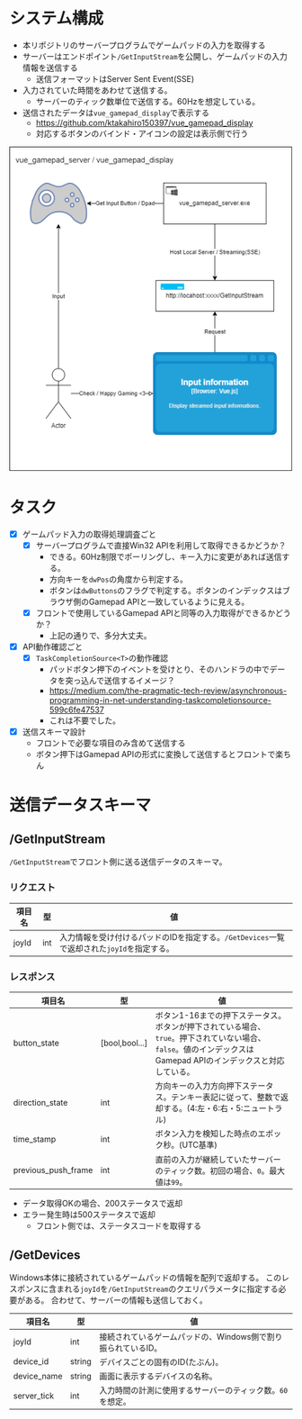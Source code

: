 # システム構成

- 本リポジトリのサーバープログラムでゲームパッドの入力を取得する
- サーバーはエンドポイント`/GetInputStream`を公開し、ゲームパッドの入力情報を送信する
    - 送信フォーマットはServer Sent Event(SSE)
- 入力されていた時間をあわせて送信する。
    - サーバーのティック数単位で送信する。60Hzを想定している。
- 送信されたデータは`vue_gamepad_display`で表示する
    - https://github.com/ktakahiro150397/vue_gamepad_display
    - 対応するボタンのバインド・アイコンの設定は表示側で行う


![構成図](./vue_gamepad_server.drawio.png)

# タスク

- [x] ゲームパッド入力の取得処理調査ごと
    - [x] サーバープログラムで直接Win32 APIを利用して取得できるかどうか？
        - できる。60Hz制限でポーリングし、キー入力に変更があれば送信する。
        - 方向キーを`dwPos`の角度から判定する。
        - ボタンは`dwButtons`のフラグで判定する。ボタンのインデックスはブラウザ側のGamepad APIと一致しているように見える。
    - [x] フロントで使用しているGamepad APIと同等の入力取得ができるかどうか？
        - 上記の通りで、多分大丈夫。
- [x] API動作確認ごと
    - [x] `TaskCompletionSource<T>`の動作確認
        - パッドボタン押下のイベントを受けとり、そのハンドラの中でデータを突っ込んで送信するイメージ？
        - https://medium.com/the-pragmatic-tech-review/asynchronous-programming-in-net-understanding-taskcompletionsource-599c6fe47537
        - これは不要でした。
- [x] 送信スキーマ設計
    - フロントで必要な項目のみ含めて送信する
    - ボタン押下はGamepad APIの形式に変換して送信するとフロントで楽ちん


# 送信データスキーマ

## /GetInputStream

`/GetInputStream`でフロント側に送る送信データのスキーマ。

### リクエスト

|項目名|型|値|
|--|--|--|
|joyId|int|入力情報を受け付けるパッドのIDを指定する。`/GetDevices`一覧で返却された`joyId`を指定する。|

### レスポンス

|項目名|型|値|
|--|--|--|
|button_state|[bool,bool...]|ボタン1-16までの押下ステータス。ボタンが押下されている場合、`true`。押下されていない場合、`false`。値のインデックスはGamepad APIのインデックスと対応している。|
|direction_state|int|方向キーの入力方向押下ステータス。テンキー表記に従って、整数で返却する。(4:左・6:右・5:ニュートラル)|
|time_stamp|int|ボタン入力を検知した時点のエポック秒。(UTC基準)|
|previous_push_frame|int|直前の入力が継続していたサーバーのティック数。初回の場合、`0`。最大値は`99`。|

 - データ取得OKの場合、200ステータスで返却
 - エラー発生時は500ステータスで返却
    - フロント側では、ステータスコードを取得する

## /GetDevices

Windows本体に接続されているゲームパッドの情報を配列で返却する。
このレスポンスに含まれる`joyId`を`/GetInputStream`のクエリパラメータに指定する必要がある。
合わせて、サーバーの情報も送信しておく。

|項目名|型|値|
|--|--|--|
|joyId|int|接続されているゲームパッドの、Windows側で割り振られているID。|
|device_id|string|デバイスごとの固有のID(たぶん)。|
|device_name|string|画面に表示するデバイスの名称。|
|server_tick|int|入力時間の計測に使用するサーバーのティック数。`60`を想定。|